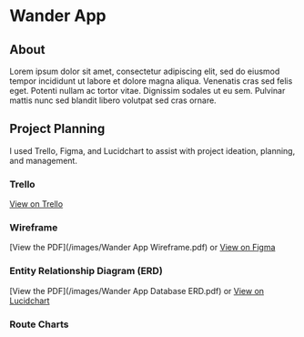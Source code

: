 # Wander App

## About 

Lorem ipsum dolor sit amet, consectetur adipiscing elit, sed do eiusmod tempor incididunt ut labore et dolore magna aliqua. Venenatis cras sed felis eget. Potenti nullam ac tortor vitae. Dignissim sodales ut eu sem. Pulvinar mattis nunc sed blandit libero volutpat sed cras ornare.

## Project Planning

I used Trello, Figma, and Lucidchart to assist with project ideation, planning, and management.

### Trello

[View on Trello](https://trello.com/b/4u2xDdU0/wander-app-development)

### Wireframe

[View the PDF](/images/Wander App Wireframe.pdf) or [View on Figma](https://www.figma.com/file/HdWLcsoYbITtAwwN6Ydv3Z/Wander-App-Wireframe?node-id=0%3A1)

### Entity Relationship Diagram (ERD)

[View the PDF](/images/Wander App Database ERD.pdf) or [View on Lucidchart](https://lucid.app/lucidchart/93f951cd-ab62-4596-a9ce-6531ad783277/edit?invitationId=inv_b871c7ff-bc88-43f5-bac1-1160efced7ef)

### Route Charts
